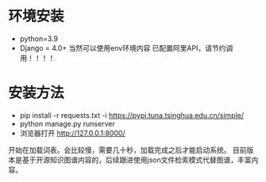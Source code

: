 # 环境安装
- python=3.9
- Django = 4.0+
当然可以使用env环境内容
已配置阿里API，请节约调用！！！！
# 安装方法
- pip install -r requests.txt -i https://pypi.tuna.tsinghua.edu.cn/simple/
- python manage.py runserver 
- 浏览器打开 http://127.0.0.1:8000/

开始在加载词表。会比较慢，需要几十秒，加载完成之后才能启动系统。
目前版本是基于开源知识图谱内容的，后续跟进使用json文件检索模式代替图谱，丰富内容。





